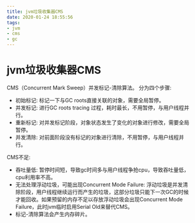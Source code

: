 ```yaml
---
title: jvm垃圾收集器CMS
date: 2020-01-24 18:55:56
tags: 
- jvm
- cms
- gc
---
```

# jvm垃圾收集器CMS
CMS（Concurrent Mark Sweep）并发标记-清除算法。
分为四个步骤:
- 初始标记: 标记一下与GC roots直接关联的对象，需要全局暂停。 
- 并发标记: 进行GC roots tracing 过程，耗时最长，不用暂停，与用户线程并行。
- 重新标记: 对并发标记阶段，对象状态发生了变化的对象进行修改，需要全局暂停。
- 并发清除: 对前面阶段没有标记的对象进行清除，不用暂停，与用户线程并行。
  
CMS不足:
- 吞吐量低: 暂停时间短，导致gc时间多与用户线程争抢cpu，导致吞吐量低，cpu利用率不高。
- 无法处理浮动垃圾，可能出现Concurrent Mode Failure: 浮动垃圾是并发清除阶段，用户线程继续运行而产生的垃圾，这部分垃圾只能下一次GC的时候才能回收。如果预留的内存不足以存放浮动垃圾会出现Concurrent Mode Failure，此时jvm临时启用Serial Old来替代CMS。
- 标记-清除算法会产生内存碎片。
